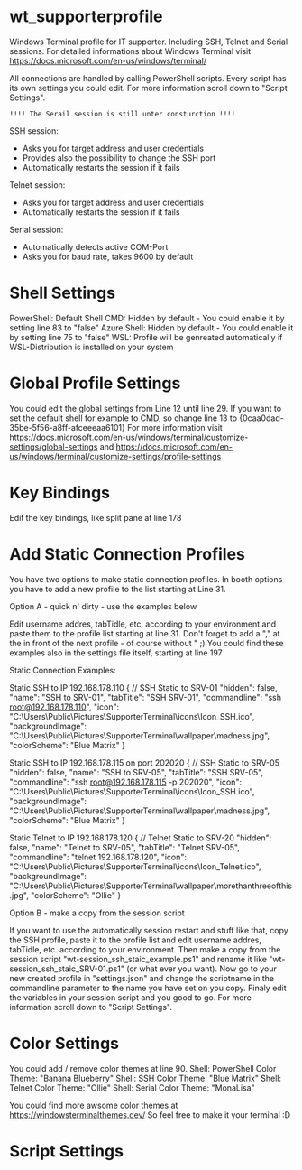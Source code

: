 # wt_supporterprofile
Windows Terminal profile for IT supporter. Including SSH, Telnet and Serial sessions.
For detailed informations about Windows Terminal visit https://docs.microsoft.com/en-us/windows/terminal/

All connections are handled by calling PowerShell scripts. Every script has its own settings you could edit.
For more information scroll down to "Script Settings".

    !!!! The Serail session is still unter consturction !!!!

SSH session:
 - Asks you for target address and user credentials
 - Provides also the possibility to change the SSH port
 - Automatically restarts the session if it fails

Telnet session:
 - Asks you for target address and user credentials
 - Automatically restarts the session if it fails

Serial session:
 - Automatically detects active COM-Port
 - Asks you for baud rate, takes 9600 by default



# Shell Settings
PowerShell: Default Shell
CMD: Hidden by default - You could enable it by setting line 83 to "false"
Azure Shell: Hidden by default - You could enable it by setting line 75 to "false"
WSL: Profile will be genreated automatically if WSL-Distribution is installed on your system



# Global Profile Settings
You could edit the global settings from Line 12 until line 29.
If you want to set the default shell for example to CMD, so change line 13 to {0caa0dad-35be-5f56-a8ff-afceeeaa6101}
For more information visit https://docs.microsoft.com/en-us/windows/terminal/customize-settings/global-settings
and https://docs.microsoft.com/en-us/windows/terminal/customize-settings/profile-settings



# Key Bindings
Edit the key bindings, like split pane at line 178



# Add Static Connection Profiles
You have two options to make static connection profiles. In booth options you have to add a new profile to the list starting at Line 31.


Option A - quick n' dirty - use the examples below

Edit username addres, tabTidle, etc. according to your environment and paste them to the profile list starting at line 31.
Don't forget to add a "," at the in front of the next profile - of course without "   ;)
You could find these examples also in the settings file itself, starting at line 197

Static Connection Examples:

Static SSH to IP 192.168.178.110
          {
                // SSH Static to SRV-01
                "hidden": false,
                "name": "SSH to SRV-01",
                "tabTitle": "SSH SRV-01",
                "commandline": "ssh root@192.168.178.110",
                "icon": "C:\\Users\\Public\\Pictures\\SupporterTerminal\\icons\\Icon_SSH.ico",
                "backgroundImage": "C:\\Users\\Public\\Pictures\\SupporterTerminal\\wallpaper\\madness.jpg",
                "colorScheme": "Blue Matrix"
          }

  Static SSH to IP 192.168.178.115 on port 202020
          {
                // SSH Static to SRV-05
                "hidden": false,
                "name": "SSH to SRV-05",
                "tabTitle": "SSH SRV-05",
                "commandline": "ssh root@192.168.178.115 -p 202020",
                "icon": "C:\\Users\\Public\\Pictures\\SupporterTerminal\\icons\\Icon_SSH.ico",
                "backgroundImage": "C:\\Users\\Public\\Pictures\\SupporterTerminal\\wallpaper\\madness.jpg",
                "colorScheme": "Blue Matrix"
          }

  Static Telnet to IP 192.168.178.120
          {
                // Telnet Static to SRV-20
                "hidden": false,
                "name": "Telnet to SRV-05",
                "tabTitle": "Telnet SRV-05",
                "commandline": "telnet 192.168.178.120",
                "icon": "C:\\Users\\Public\\Pictures\\SupporterTerminal\\icons\\Icon_Telnet.ico",
                "backgroundImage": "C:\\Users\\Public\\Pictures\\SupporterTerminal\\wallpaper\\morethanthreeofthis.jpg",
                "colorScheme": "Ollie"
          }


Option B - make a copy from the session script

If you want to use the automatically session restart and stuff like that, copy the SSH profile, paste it to the profile list
and edit username addres, tabTidle, etc. according to your environment.
Then make a copy from the session script "wt-session_ssh_staic_example.ps1" and rename it like "wt-session_ssh_staic_SRV-01.ps1" (or what ever you want).
Now go to your new created profile in "settings.json" and change the scriptname in the commandline parameter to the name you have set on you copy.
Finaly edit the variables in your session script and you good to go. For more information scroll down to "Script Settings".



# Color Settings
You could add / remove color themes at line 90.
Shell: PowerShell  Color Theme: "Banana Blueberry"
Shell: SSH         Color Theme: "Blue Matrix"
Shell: Telnet      Color Theme: "Ollie"
Shell: Serial      Color Theme: "MonaLisa"

You could find more awsome color themes at https://windowsterminalthemes.dev/
So feel free to make it your terminal :D



# Script Settings

